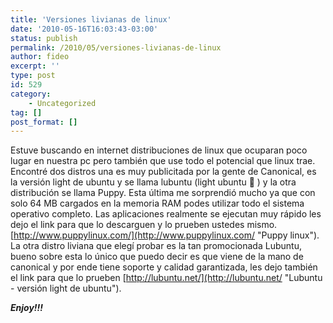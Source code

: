 ```yaml
---
title: 'Versiones livianas de linux'
date: '2010-05-16T16:03:43-03:00'
status: publish
permalink: /2010/05/versiones-livianas-de-linux
author: fideo
excerpt: ''
type: post
id: 529
category:
    - Uncategorized
tag: []
post_format: []
---
```

Estuve buscando en internet distribuciones de linux que ocuparan poco lugar en nuestra pc pero también que use todo el potencial que linux trae. Encontré dos distros una es muy publicitada por la gente de Canonical, es la versión light de ubuntu y se llama lubuntu (light ubuntu 🙂 ) y la otra distribución se llama Puppy. Esta última me sorprendió mucho ya que con solo 64 MB cargados en la memoria RAM podes utilizar todo el sistema operativo completo. Las aplicaciones realmente se ejecutan muy rápido les dejo el link para que lo descarguen y lo prueben ustedes mismo. [http://www.puppylinux.com/](http://www.puppylinux.com/ "Puppy linux"). La otra distro liviana que elegí probar es la tan promocionada Lubuntu, bueno sobre esta lo único que puedo decir es que viene de la mano de canonical y por ende tiene soporte y calidad garantizada, les dejo también el link para que lo prueben [http://lubuntu.net/](http://lubuntu.net/ "Lubuntu - versión light de ubuntu").

***Enjoy!!!***